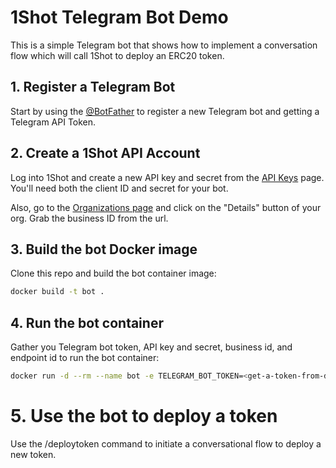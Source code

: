 # 1Shot Telegram Bot Demo

This is a simple Telegram bot that shows how to implement a conversation flow which will call 1Shot to deploy an ERC20 token. 

## 1. Register a Telegram Bot

Start by using the [@BotFather](https://telegram.me/BotFather) to register a new Telegram bot and getting a Telegram API Token. 

## 2. Create a 1Shot API Account

Log into 1Shot and create a new API key and secret from the [API Keys](https://app.1shotapi.com/api-keys) page. You'll need both the client ID and
secret for your bot. 

Also, go to the [Organizations page](https://app.1shotapi.com/organizations) and click on the "Details" button of your org. Grab the business ID from the url. 

## 3. Build the bot Docker image

Clone this repo and build the bot container image:

```sh
docker build -t bot .
```

## 4. Run the bot container

Gather you Telegram bot token, API key and secret, business id, and endpoint id to run the bot container: 

```sh
docker run -d --rm --name bot -e TELEGRAM_BOT_TOKEN=<get-a-token-from-discord> -e API_KEY=<1Shot-API-Key> -e API_SECRET=<1Shot-API-Secret> -e BUSINESS_ID=<Your-1Shot-Busines-ID> -e ENDPOINT_ID=<deployToken-endpoint-id> bot
```

# 5. Use the bot to deploy a token

Use the /deploytoken command to initiate a conversational flow to deploy a new token.